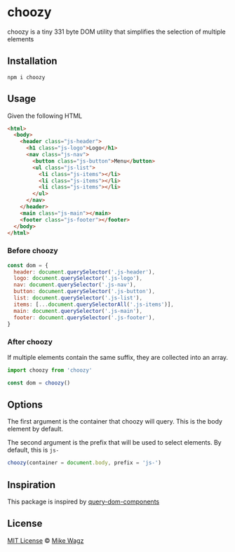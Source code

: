 # choozy

choozy is a tiny 331 byte DOM utility that simplifies the selection of multiple elements

## Installation

```
npm i choozy
```

## Usage

Given the following HTML

```html
<html>
  <body>
    <header class="js-header">
      <h1 class="js-logo">Logo</h1>
      <nav class="js-nav">
        <button class="js-button">Menu</button>
        <ul class="js-list">
          <li class="js-items"></li>
          <li class="js-items"></li>
          <li class="js-items"></li>
        </ul>
      </nav>
    </header>
    <main class="js-main"></main>
    <footer class="js-footer"></footer>
  </body>
</html>
```

### Before choozy

```js
const dom = {
  header: document.querySelector('.js-header'),
  logo: document.querySelector('.js-logo'),
  nav: document.querySelector('.js-nav'),
  button: document.querySelector('.js-button'),
  list: document.querySelector('.js-list'),
  items: [...document.querySelectorAll('.js-items')],
  main: document.querySelector('.js-main'),
  footer: document.querySelector('.js-footer'),
}
```

### After choozy

If multiple elements contain the same suffix, they are collected into an array.

```js
import choozy from 'choozy'

const dom = choozy()
```

## Options

The first argument is the container that choozy will query. This is the body element by default.

The second argument is the prefix that will be used to select elements. By default, this is `js-`

```js
choozy(container = document.body, prefix = 'js-')
```

## Inspiration

This package is inspired by [query-dom-components](https://github.com/dcamilleri/query-dom-components)

## License

[MIT License](https://opensource.org/licenses/MIT) © [Mike Wagz](https://wagz.io)

